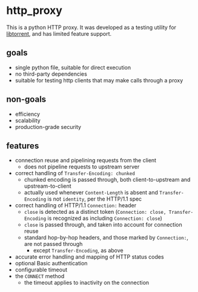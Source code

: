 # http_proxy

This is a python HTTP proxy. It was developed as a testing utility for [libtorrent](http://github.com/arvidn/libtorrent), and has limited feature support.

## goals

* single python file, suitable for direct execution
* no third-party dependencies
* suitable for testing http clients that may make calls through a proxy

## non-goals

* efficiency
* scalability
* production-grade security

## features

* connection reuse and pipelining requests from the client
  * does not pipeline requests to upstream server
* correct handling of `Transfer-Encoding: chunked`
  * chunked encoding is passed through, both client-to-upstream and upstream-to-client
  * actually used whenever `Content-Length` is absent and `Transfer-Encoding` is not `identity`, per the HTTP/1.1 spec
* correct handling of HTTP/1.1 `Connection:` header
  * `close` is detected as a distinct token (`Connection: close, Transfer-Encoding` is recognized as including `Connection: close`)
  * `close` is passed through, and taken into account for connection reuse
  * standard hop-by-hop headers, and those marked by `Connection:`, are not passed through
    * except `Transfer-Encoding`, as above
* accurate error handling and mapping of HTTP status codes
* optional Basic authentication
* configurable timeout
* the `CONNECT` method
  * the timeout applies to inactivity on the connection

